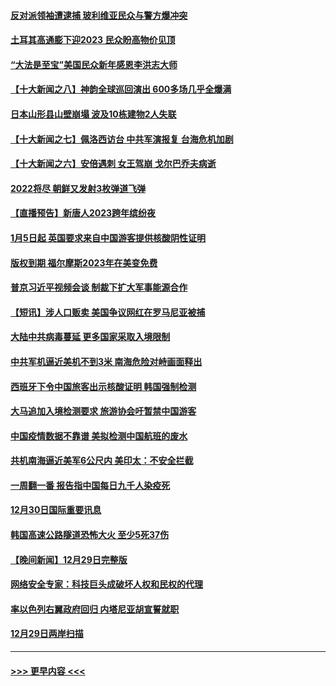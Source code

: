 #### [反对派领袖遭逮捕 玻利维亚民众与警方爆冲突](../pages/prog202/a103611985.md?t=12311543) 
#### [土耳其高通膨下迎2023 民众盼高物价见顶](../pages/prog202/a103611956.md?t=12311543) 
#### [“大法是至宝”美国民众新年感恩李洪志大师](../pages/prog202/a103611858.md?t=12311543) 
#### [【十大新闻之八】神韵全球巡回演出 600多场几乎全爆满](../pages/prog202/a103611096.md?t=12311543) 
#### [日本山形县山壁崩塌 波及10栋建物2人失联](../pages/prog202/a103611802.md?t=12311543) 
#### [【十大新闻之七】佩洛西访台 中共军演报复 台海危机加剧](../pages/prog202/a103611099.md?t=12311543) 
#### [【十大新闻之六】安倍遇刺 女王驾崩 戈尔巴乔夫病逝](../pages/prog202/a103611124.md?t=12311543) 
#### [2022将尽 朝鲜又发射3枚弹道飞弹](../pages/prog202/a103611767.md?t=12311543) 
#### [【直播预告】新唐人2023跨年缤纷夜](../pages/prog202/a103610207.md?t=12311543) 
#### [1月5日起 英国要求来自中国游客提供核酸阴性证明](../pages/prog202/a103611568.md?t=12311543) 
#### [版权到期 福尔摩斯2023年在美变免费](../pages/prog202/a103611480.md?t=12311543) 
#### [普京习近平视频会谈 制裁下扩大军事能源合作](../pages/prog202/a103611316.md?t=12311543) 
#### [【短讯】涉人口贩卖 美国争议网红在罗马尼亚被捕](../pages/prog202/a103611320.md?t=12311543) 
#### [大陆中共病毒蔓延 更多国家采取入境限制](../pages/prog202/a103611311.md?t=12311543) 
#### [中共军机逼近美机不到3米 南海危险对峙画面释出](../pages/prog202/a103611246.md?t=12311543) 
#### [西班牙下令中国旅客出示核酸证明 韩国强制检测](../pages/prog202/a103611109.md?t=12311543) 
#### [大马追加入境检测要求 旅游协会吁暂禁中国游客](../pages/prog202/a103610632.md?t=12311543) 
#### [中国疫情数据不靠谱 美拟检测中国航班的废水](../pages/prog202/a103610629.md?t=12311543) 
#### [共机南海逼近美军6公尺内 美印太：不安全拦截](../pages/prog202/a103610637.md?t=12311543) 
#### [一周翻一番 报告指中国每日九千人染疫死](../pages/prog202/a103610625.md?t=12311543) 
#### [12月30日国际重要讯息](../pages/prog202/a103610634.md?t=12311543) 
#### [韩国高速公路隧道恐怖大火 至少5死37伤](../pages/prog202/a103610329.md?t=12311543) 
#### [【晚间新闻】12月29日完整版](../pages/prog202/a103610315.md?t=12311543) 
#### [网络安全专家：科技巨头成破坏人权和民权的代理](../pages/prog202/a103610338.md?t=12311543) 
#### [率以色列右翼政府回归 内塔尼亚胡宣誓就职](../pages/prog202/a103610225.md?t=12311543) 
#### [12月29日两岸扫描](../pages/prog202/a103610230.md?t=12311543) 

----
#### [ >>> 更早内容 <<< ](../indexes/prog202-earlier.md)
